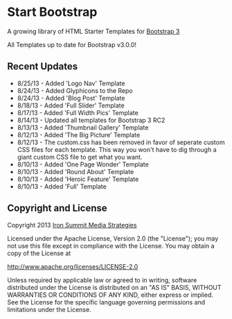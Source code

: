 Start Bootstrap
==============

A growing library of HTML Starter Templates for [Bootstrap 3](http://getbootstrap.com/)

All Templates up to date for Bootstrap v3.0.0!

Recent Updates
----

- 8/25/13 - Added 'Logo Nav' Template
- 8/24/13 - Added Glyphicons to the Repo
- 8/24/13 - Added 'Blog Post' Template
- 8/18/13 - Added 'Full Slider' Template
- 8/17/13 - Added 'Full Width Pics' Template
- 8/14/13 - Updated all templates for Bootstrap 3 RC2
- 8/13/13 - Added 'Thumbnail Gallery' Template
- 8/12/13 - Added 'The Big Picture' Template
- 8/12/13 - The custom.css has been removed in favor of seperate custom CSS files for each template. This way you won't have to dig through a giant custom CSS file to get what you want.
- 8/10/13 - Added 'One Page Wonder' Template
- 8/10/13 - Added 'Round About' Template
- 8/10/13 - Added 'Heroic Feature' Template
- 8/10/13 - Added 'Full' Template

Copyright and License
----
Copyright 2013 [Iron Summit Media Strategies](http://www.ironsummitmedia.com/)

Licensed under the Apache License, Version 2.0 (the "License"); you may not use this file except in compliance with the License. You may obtain a copy of the License at

http://www.apache.org/licenses/LICENSE-2.0

Unless required by applicable law or agreed to in writing, software distributed under the License is distributed on an "AS IS" BASIS, WITHOUT WARRANTIES OR CONDITIONS OF ANY KIND, either express or implied. See the License for the specific language governing permissions and limitations under the License.
